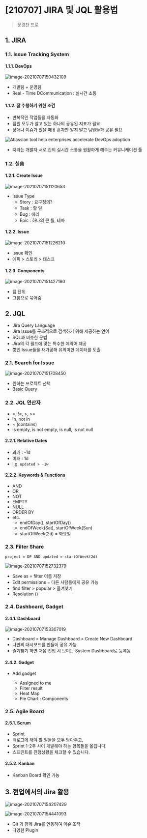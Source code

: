 # [210707] JIRA 및 JQL 활용법

> 문경찬 프로

## 1. JIRA

### 1.1. Issue Tracking System

#### 1.1.1. DevOps

![image-20210707150432109](README.assets/image-20210707150432109.png)

- 개발팀 + 운영팀
- Real - Time DCommunication : 실시간 소통

#### 1.1.2. 잘 수행하기 위한 조건

- 반복적인 작업들을 자동화
- 팀원 모두가 알고 있는 하나의 공유된 지표가 필요
- 장애나 이슈가 있을 때ㅐ 혼자만 알지 말고 팀원들과 공유 필요

![Atlassian tool help enterprises accelerate DevOps adoption](https://uploads-ssl.webflow.com/5e92ce2c36c30b6c5fe21317/5fd958fede1a80e1e2388757_atlassian-devops-tools%402x.png)

- 지라는 개발자 서로 간의 실시간 소통을 원활하게 해주는 커뮤니케이션 툴



### 1.2. 실습

#### 1.2.1. Create Issue

![image-20210707151120653](README.assets/image-20210707151120653.png)

- Issue Type
  - Story : 요구정의?
  - Task : 할 일
  - Bug : 에러
  - Epic : 하나의 큰 틀, 테마

#### 1.2.2. Issue

![image-20210707151226210](README.assets/image-20210707151226210.png)

- Issue 확인
- 에픽 > 스토리 > 태스크



#### 1.2.3. Components

![image-20210707151427160](README.assets/image-20210707151427160.png)

- 팀 단위
- 그룹으로 묶어줌



## 2. JQL

- Jira Query Language
- Jira Issue를 구조적으로 검색하기 위해 제공하는 언어
- SQL과 비슷한 문법
- Jira의 각 필드에 맞는 특수한 예약어 제공
- 쌓인 Issue들을 재가공해 유의미한 데이터를 도출

### 2.1. Search for Issue

![image-20210707151708450](README.assets/image-20210707151708450.png)

- 원하는 프로젝트 선택
- Basic Query



### 2.2. JQL 연산자

- =, !=, >, >=
- in, not in
- ~ (contains)
- is empty, is not empty, is null, is not null

#### 2.2.1. Relative Dates

- 과거 : -1d
- 미래 : 1d
- i.g. `updated > -1w`

#### 2.2.2. Keywords & Functions

- AND
- OR
- NOT
- EMPTY
- NULL
- ORDER BY
- etc.
  - endOfDay(), startOfDay()
  - endOfWeek(Sat), startOfWeek(Sun)
  - startOfWeek(2d) = 화요일



### 2.3. Filter Share

```
project = DP AND updated = startOfWeek(2d)
```

![image-20210707152732379](README.assets/image-20210707152732379.png)

- Save as = filter 이름 저장
- Edit permissions = 다른 사람들에게 공유 가능
- find filter > popular > 즐겨찾기
- Resolution ()



### 2.4. Dashboard, Gadget

#### 2.4.1. Dashboard

![image-20210707153307019](README.assets/image-20210707153307019.png)

- Dashboard > Manage Dashboard > Create New Dashboard
- 나만의 대시보드를 만들어 공유 가능
- 즐겨찾기 하면 처음 진입 시 보이는 System Dashboard로 등록됨

#### 2.4.2. Gadget

- Add gadget

  - Assigned to me
  - Filter result
  - Heat Map
  - Pie Chart : Components

  

### 2.5. Agile Board

#### 2.5.1. Scrum

- Sprint
- 백로그에 해야 할 일들을 모두 담아주고,
- Sprint 1-2주 사이 개발해야 하는 항목들을 옮깁니다.
- 스프린트를 진행상황을 체크할 수 있습니다.

#### 2.5.2. Kanban

- Kanban Board 확인 가능



## 3. 현업에서의 Jira 활용

![image-20210707154207429](README.assets/image-20210707154207429.png)

![image-20210707154441093](README.assets/image-20210707154441093.png)

- Git 과 함께 Jira를 연동하여 이슈 조작
- 다양한 PlugIn